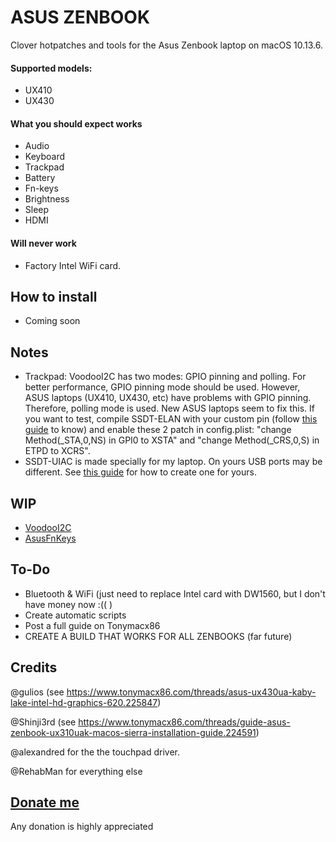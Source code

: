 # ASUS ZENBOOK
Clover hotpatches and tools for the Asus Zenbook laptop on macOS 10.13.6. 

#### Supported models:

* UX410
* UX430

#### What you should expect works

* Audio
* Keyboard
* Trackpad
* Battery
* Fn-keys
* Brightness
* Sleep
* HDMI

#### Will never work

* Factory Intel WiFi card.

## How to install

* Coming soon

## Notes
- Trackpad: VoodooI2C has two modes: GPIO pinning and polling. For better performance, GPIO pinning mode should be used. However, ASUS laptops (UX410, UX430, etc) have problems with GPIO pinning. Therefore, polling mode is used. New ASUS laptops seem to fix this. If you want to test, compile SSDT-ELAN with your custom pin (follow [this guide](https://voodooi2c.github.io/#GPIO%20Pinning/GPIO%20Pinning) to know) and enable these 2 patch in config.plist: "change Method(_STA,0,NS) in GPI0 to XSTA" and "change Method(_CRS,0,S) in ETPD to XCRS".
- SSDT-UIAC is made specially for my laptop. On yours USB ports may be different. See [this guide](https://www.tonymacx86.com/threads/guide-creating-a-custom-ssdt-for-usbinjectall-kext.211311/) for how to create one for yours.

## WIP

* [VoodooI2C](https://github.com/hieplpvip/VoodooI2C/tree/native)
* [AsusFnKeys](https://github.com/hieplpvip/AsusFnKeys)

## To-Do

* Bluetooth & WiFi (just need to replace Intel card with DW1560, but I don't have money now :(( )
* Create automatic scripts
* Post a full guide on Tonymacx86
* CREATE A BUILD THAT WORKS FOR ALL ZENBOOKS (far future)

## Credits

@gulios (see https://www.tonymacx86.com/threads/asus-ux430ua-kaby-lake-intel-hd-graphics-620.225847) 

@Shinji3rd (see https://www.tonymacx86.com/threads/guide-asus-zenbook-ux310uak-macos-sierra-installation-guide.224591)

@alexandred for the the touchpad driver.

@RehabMan for everything else

## [Donate me](https://paypal.me/hieplpvip)
Any donation is highly appreciated
